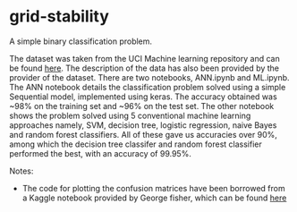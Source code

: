 # grid-stability
A simple binary classification problem.

The dataset was taken from the UCI Machine learning repository and can be found [here](https://archive.ics.uci.edu/ml/datasets/Electrical+Grid+Stability+Simulated+Data+). The description of the data has also been provided by the provider of the dataset.
There are two notebooks, ANN.ipynb and ML.ipynb. The ANN notebook details the classification problem solved using a simple Sequential model, implemented using keras. The accuracy obtained was ~98% on the training set and ~96% on the test set. The other notebook shows the problem solved using 5 conventional machine learning approaches namely, SVM, decision tree, logistic regression, naive Bayes and random forest classifiers. All of these gave us accuracies over 90%, among which the decision tree classifer and random forest classifier performed the best, with an accuracy of 99.95%.

Notes:
- The code for plotting the confusion matrices have been borrowed from a Kaggle notebook provided by George fisher, which can be found [here](https://www.kaggle.com/grfiv4/plot-a-confusion-matrix)

